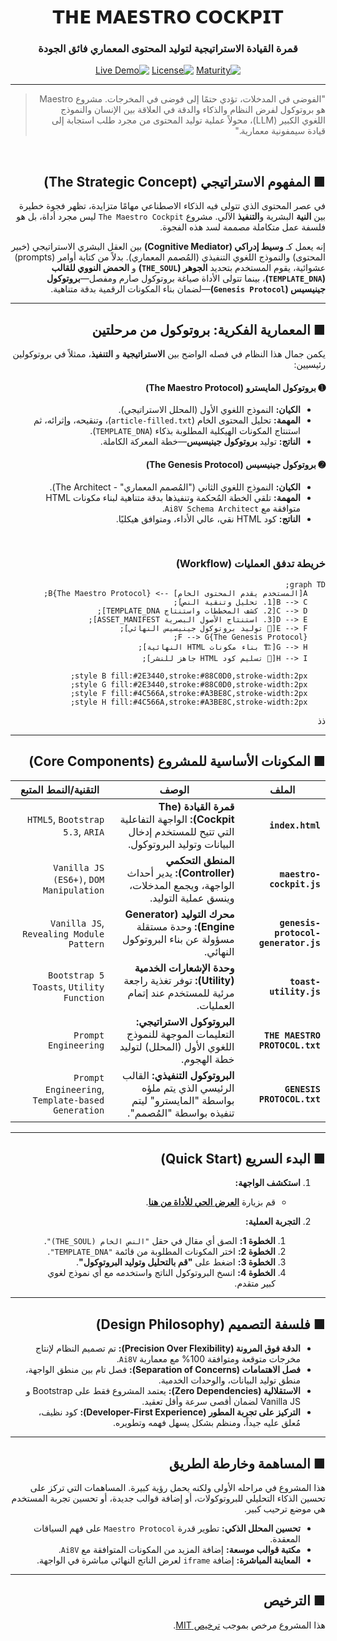 <div dir="rtl">

<div align="center">
  <!-- يمكنك إضافة صورة رأسية هنا في المستقبل لجعلها أكثر إبهاراً -->
  <!-- <img src="https://raw.githubusercontent.com/AI8V/maestro/main/assets/readme-hero.png" width="700"/> -->

  <h1>𝗧𝗛𝗘 𝗠𝗔𝗘𝗦𝗧𝗥𝗢 𝗖𝗢𝗖𝗞𝗣𝗜𝗧</h1>
  <h3>قمرة القيادة الاستراتيجية لتوليد المحتوى المعماري فائق الجودة</h3>

  <p>
    <!-- الروابط الآن كاملة وصحيحة -->
    <a href="https://github.com/AI8V/maestro/"><img src="https://img.shields.io/badge/Maturity-Beta-yellow.svg?style=for-the-badge&logo=github" alt="Maturity"/></a>
    <a href="https://github.com/AI8V/maestro/blob/main/LICENSE"><img src="https://img.shields.io/badge/License-MIT-blue.svg?style=for-the-badge" alt="License"/></a>
    <a href="https://ai8v.github.io/maestro/"><img src="https://img.shields.io/badge/Live-Demo-brightgreen.svg?style=for-the-badge&logo=icloud" alt="Live Demo"/></a>
  </p>
</div>

---

> "الفوضى في المدخلات، تؤدي حتمًا إلى فوضى في المخرجات. مشروع Maestro هو بروتوكول لفرض النظام والذكاء والدقة في العلاقة بين الإنسان والنموذج اللغوي الكبير (LLM)، محولاً عملية توليد المحتوى من مجرد طلب استجابة إلى قيادة سيمفونية معمارية."

<br>

## ■ **المفهوم الاستراتيجي (The Strategic Concept)**

في عصر المحتوى الذي تتولى فيه الذكاء الاصطناعي مهامًا متزايدة، تظهر فجوة خطيرة بين **النية** البشرية و**التنفيذ** الآلي. مشروع `The Maestro Cockpit` ليس مجرد أداة، بل هو فلسفة عمل متكاملة مصممة لسد هذه الفجوة.

إنه يعمل كـ **وسيط إدراكي (Cognitive Mediator)** بين العقل البشري الاستراتيجي (خبير المحتوى) والنموذج اللغوي التنفيذي (المُصمم المعماري). بدلاً من كتابة أوامر (prompts) عشوائية، يقوم المستخدم بتحديد **الجوهر (`THE_SOUL`)** و **الحمض النووي للقالب (`TEMPLATE_DNA`)**، بينما تتولى الأداة صياغة بروتوكول صارم ومفصل—**بروتوكول جينيسيس (`Genesis Protocol`)**—لضمان بناء المكونات الرقمية بدقة متناهية.

---

## ■ **المعمارية الفكرية: بروتوكول من مرحلتين**

يكمن جمال هذا النظام في فصله الواضح بين **الاستراتيجية** و **التنفيذ**، ممثلاً في بروتوكولين رئيسيين:

#### ➊ **بروتوكول المايسترو (The Maestro Protocol)**

*   **الكيان:** النموذج اللغوي الأول (المحلل الاستراتيجي).
*   **المهمة:** تحليل المحتوى الخام (`article-filled.txt`)، وتنقيحه، وإثرائه، ثم استنتاج المكونات الهيكلية المطلوبة بذكاء (`TEMPLATE_DNA`).
*   **الناتج:** توليد **بروتوكول جينيسيس**—خطة المعركة الكاملة.

#### ➋ **بروتوكول جينيسيس (The Genesis Protocol)**

*   **الكيان:** النموذج اللغوي الثاني ("المُصمم المعماري" - The Architect).
*   **المهمة:** تلقي الخطة المُحكمة وتنفيذها بدقة متناهية لبناء مكونات HTML متوافقة مع `Ai8V Schema Architect`.
*   **الناتج:** كود HTML نقي، عالي الأداء، ومتوافق هيكليًا.

<br>

### **خريطة تدفق العمليات (Workflow)**

```mermaid
graph TD;
    A[المستخدم يقدم المحتوى الخام] --> B{The Maestro Protocol};
    B --> C[1. تحليل وتنقية النص];
    C --> D[2. كشف المخططات واستنتاج TEMPLATE_DNA];
    D --> E[3. استنتاج الأصول البصرية ASSET_MANIFEST];
    E --> F[📝 توليد بروتوكول جينيسيس النهائي];
    F --> G{The Genesis Protocol};
    G --> H[🏗️ بناء مكونات HTML النهائية];
    H --> I[🚀 تسليم كود HTML جاهز للنشر];

    style B fill:#2E3440,stroke:#88C0D0,stroke-width:2px;
    style G fill:#2E3440,stroke:#88C0D0,stroke-width:2px;
    style F fill:#4C566A,stroke:#A3BE8C,stroke-width:2px;
    style H fill:#4C566A,stroke:#A3BE8C,stroke-width:2px;
```
ذذ


---

## ■ **المكونات الأساسية للمشروع (Core Components)**

| الملف                          | الوصف                                                                                                    | التقنية/النمط المتبع                             |
| ------------------------------ | -------------------------------------------------------------------------------------------------------- | --------------------------------------------------- |
| **`index.html`**               | **قمرة القيادة (The Cockpit):** الواجهة التفاعلية التي تتيح للمستخدم إدخال البيانات وتوليد البروتوكول.          | `HTML5`, `Bootstrap 5.3`, `ARIA`                    |
| **`maestro-cockpit.js`**       | **المنطق التحكمي (Controller):** يدير أحداث الواجهة، ويجمع المدخلات، وينسق عملية التوليد.                   | `Vanilla JS (ES6+)`, `DOM Manipulation`             |
| **`genesis-protocol-generator.js`** | **محرك التوليد (Generator Engine):** وحدة مستقلة مسؤولة عن بناء البروتوكول النهائي.                      | `Vanilla JS`, `Revealing Module Pattern`          |
| **`toast-utility.js`**         | **وحدة الإشعارات الخدمية (Utility):** توفر تغذية راجعة مرئية للمستخدم عند إتمام العمليات.                   | `Bootstrap 5 Toasts`, `Utility Function`            |
| **`THE MAESTRO PROTOCOL.txt`** | **البروتوكول الاستراتيجي:** التعليمات الموجهة للنموذج اللغوي الأول (المحلل) لتوليد خطة الهجوم.           | `Prompt Engineering`                                |
| **`GENESIS PROTOCOL.txt`**     | **البروتوكول التنفيذي:** القالب الرئيسي الذي يتم ملؤه بواسطة "المايسترو" ليتم تنفيذه بواسطة "المُصمم".     | `Prompt Engineering`, `Template-based Generation`   |

---

## ■ **البدء السريع (Quick Start)**

1.  **استكشف الواجهة:**
    *   قم بزيارة [**العرض الحي للأداة من هنا**](https://ai8v.github.io/maestro/).

2.  **التجربة العملية:**
    1.  **الخطوة 1:** الصق أي مقال في حقل `"النص الخام (THE_SOUL)"`.
    2.  **الخطوة 2:** اختر المكونات المطلوبة من قائمة `"TEMPLATE_DNA"`.
    3.  **الخطوة 3:** اضغط على **"قم بالتحليل وتوليد البروتوكول"**.
    4.  **الخطوة 4:** انسخ البروتوكول الناتج واستخدمه مع أي نموذج لغوي كبير متقدم.
---

## ■ **فلسفة التصميم (Design Philosophy)**

*   **الدقة فوق المرونة (Precision Over Flexibility):** تم تصميم النظام لإنتاج مخرجات متوقعة ومتوافقة 100% مع معمارية `Ai8V`.
*   **فصل الاهتمامات (Separation of Concerns):** فصل تام بين منطق الواجهة، منطق توليد البيانات، والوحدات الخدمية.
*   **الاستقلالية (Zero Dependencies):** يعتمد المشروع فقط على Bootstrap و Vanilla JS لضمان أقصى سرعة وأقل تعقيد.
*   **التركيز على تجربة المطور (Developer-First Experience):** كود نظيف، مُعلق عليه جيداً، ومنظم بشكل يسهل فهمه وتطويره.

---

## ■ **المساهمة وخارطة الطريق**

هذا المشروع في مراحله الأولى ولكنه يحمل رؤية كبيرة. المساهمات التي تركز على تحسين الذكاء التحليلي للبروتوكولات، أو إضافة قوالب جديدة، أو تحسين تجربة المستخدم هي موضع ترحيب كبير.

*   **تحسين المحلل الذكي:** تطوير قدرة `Maestro Protocol` على فهم السياقات المعقدة.
*   **مكتبة قوالب موسعة:** إضافة المزيد من المكونات المتوافقة مع `Ai8V`.
*   **المعاينة المباشرة:** إضافة `iframe` لعرض الناتج النهائي مباشرة في الواجهة.

---

## ■ **الترخيص**

هذا المشروع مرخص بموجب [ترخيص MIT](https://github.com/AI8V/maestro/blob/main/LICENSE).
